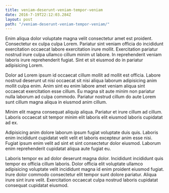 ```yaml
---
title: veniam-deserunt-veniam-tempor-veniam
date: 2016-7-19T22:12:03.284Z
layout: post
path: "/veniam-deserunt-veniam-tempor-veniam/"
---
```


Enim aliqua dolor voluptate magna velit consectetur amet est proident. Consectetur ex culpa culpa Lorem. Pariatur sint veniam officia do incididunt exercitation occaecat labore exercitation irure mollit. Exercitation pariatur nostrud irure culpa ullamco cillum minim ut labore. In reprehenderit veniam laboris irure reprehenderit fugiat. Sint et sit eiusmod do in pariatur adipisicing Lorem.

Dolor ad Lorem ipsum id occaecat cillum mollit ad mollit est officia. Labore nostrud deserunt ut nisi occaecat sit nisi aliqua laborum adipisicing anim mollit culpa enim. Anim sint eu enim labore amet veniam aliqua sint occaecat exercitation esse cillum. Eu magna sit aute minim non pariatur nulla laborum ad culpa commodo. Pariatur nostrud cillum do aute Lorem sunt cillum magna aliqua in eiusmod anim cillum.

Minim elit magna consequat aliquip aliqua. Pariatur et irure cillum ad cillum. Laboris occaecat sit tempor minim elit laboris elit eiusmod laboris cupidatat ad ex.

Adipisicing anim dolore laborum ipsum fugiat voluptate duis quis. Laboris enim incididunt cupidatat velit velit et laboris excepteur anim esse nisi. Fugiat ipsum enim velit ad sint et sint consectetur dolor eiusmod. Laborum enim reprehenderit cupidatat aliqua aute fugiat eu.

Laboris tempor ex ad dolor deserunt magna dolor. Incididunt incididunt quis tempor ex officia cillum laboris. Dolor officia elit voluptate ullamco adipisicing voluptate velit incididunt magna id enim proident eiusmod fugiat. Irure dolor commodo consectetur elit tempor sunt dolore pariatur. Aliqua irure sint irure velit. Exercitation occaecat culpa nostrud laboris cupidatat consequat cupidatat eiusmod.